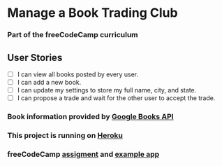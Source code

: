 # Manage a Book Trading Club
### Part of the freeCodeCamp curriculum

## User Stories
- [ ] I can view all books posted by every user.
- [ ] I can add a new book.
- [ ] I can update my settings to store my full name, city, and state.
- [ ] I can propose a trade and wait for the other user to accept the trade.

### Book information provided by [Google Books API](https://developers.google.com/books)

### This project is running on [Heroku](https://andydlindsay-book-trading.herokuapp.com)

### freeCodeCamp [assigment](https://www.freecodecamp.com/challenges/manage-a-book-trading-club) and [example app](http://bookjump.herokuapp.com)